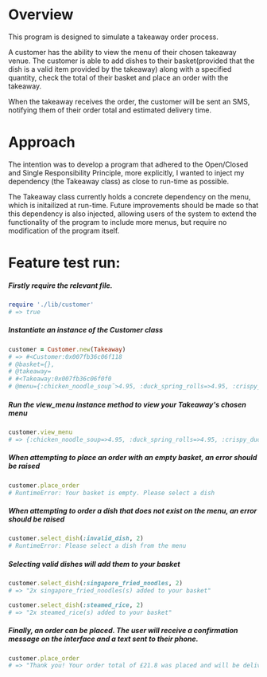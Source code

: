 # Overview
This program is designed to simulate a takeaway order process.

A customer has the ability to view the menu of their chosen takeaway venue. The
customer is able to add dishes to their basket(provided that the dish is a valid item provided by the takeaway) along with a specified quantity, check the total of
their basket and place an order with the takeaway.

When the takeaway receives the order, the customer will be sent an SMS,
notifying them of their order total and estimated delivery time.

# Approach
The intention was to develop a program that adhered to the Open/Closed and Single
Responsibility Principle, more explicitly, I wanted to inject my dependency (the Takeaway class)
as close to run-time as possible.

The Takeaway class currently holds a concrete dependency on the menu, which is initailized at
run-time. Future improvements should be made so that this dependency is also injected, allowing
users of the system to extend the functionality of the program to include more menus, but require no modification of the program itself.

# Feature test run:

##### Firstly require the relevant file.
```Ruby
require './lib/customer'
# => true
```
##### Instantiate an instance of the Customer class
```Ruby
customer = Customer.new(Takeaway)
# => #<Customer:0x007fb36c06f118
# @basket={},
# @takeaway=
# #<Takeaway:0x007fb36c06f0f0
# @menu={:chicken_noodle_soup˜>4.95, :duck_spring_rolls=>4.95, :crispy_duck=>8.95, :singapore_fried_noodles=>7.95, :steamed_rice=>2.95}>>
```

##### Run the view_menu instance method to view your Takeaway's chosen menu
```Ruby
customer.view_menu
# => {:chicken_noodle_soup=>4.95, :duck_spring_rolls=>4.95, :crispy_duck=>8.95, :singapore_fried_noodles=>7.95, :steamed_rice=>2.95}
```

##### When attempting to place an order with an empty basket, an error should be raised
```Ruby
customer.place_order
# RuntimeError: Your basket is empty. Please select a dish
```

##### When attempting to order a dish that does not exist on the menu, an error should be raised
```Ruby
customer.select_dish(:invalid_dish, 2)
# RuntimeError: Please select a dish from the menu
```

##### Selecting valid dishes will add them to your basket
```Ruby
customer.select_dish(:singapore_fried_noodles, 2)
# => "2x singapore_fried_noodles(s) added to your basket"

customer.select_dish(:steamed_rice, 2)
# => "2x steamed_rice(s) added to your basket"
```

##### Finally, an order can be placed. The user will receive a confirmation message on the interface and a text sent to their phone.
```Ruby
customer.place_order
# => "Thank you! Your order total of £21.8 was placed and will be delivered before 19:35"
```
